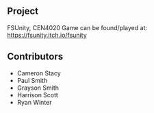 ## Project ##
FSUnity, CEN4020
Game can be found/played at: https://fsunity.itch.io/fsunity

## Contributors ##
- Cameron Stacy
- Paul Smith
- Grayson Smith
- Harrison Scott
- Ryan Winter
